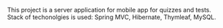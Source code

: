 This project is a server application for mobile app for quizzes and tests. 
Stack of techonolgies is used: Spring MVC, Hibernate, Thymleaf, MySQL.
